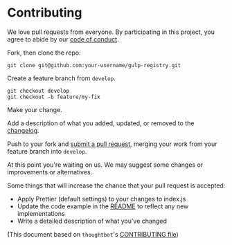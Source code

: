 # Contributing

We love pull requests from everyone. By participating in this project, you
agree to abide by our [code of conduct][cc].

[cc]: https://github.com/T4GLTD/gulp-registry/blob/master/CODE_OF_CONDUCT.md

Fork, then clone the repo:

    git clone git@github.com:your-username/gulp-registry.git

Create a feature branch from `develop`.

    git checkout develop
    git checkout -b feature/my-fix

Make your change.

Add a description of what you added, updated, or removed to the [changelog].

[changelog]: https://github.com/T4GLTD/gulp-registry/blob/master/CHANGELOG.md

Push to your fork and [submit a pull request][pr], merging your work from your feature branch into `develop`.

[pr]: https://github.com/t4gltd/gulp-registry/compare/

At this point you're waiting on us. We may suggest some changes or improvements or alternatives.

Some things that will increase the chance that your pull request is accepted:

- Apply Prettier (default settings) to your changes to index.js
- Update the code example in the [README] to reflect any new implementations
- Write a detailed description of what you've changed

[README]: https://github.com/T4GLTD/gulp-registry/blob/master/README.md

(This document based on `thoughtbot`'s [CONTRIBUTING file][c])

[c]: https://github.com/thoughtbot/factory_bot_rails/blob/master/CONTRIBUTING.md
